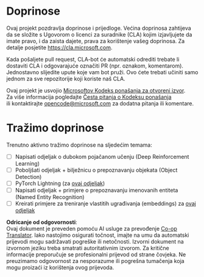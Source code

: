 <!--
CO_OP_TRANSLATOR_METADATA:
{
  "original_hash": "847a587aa1b83f4d00858183ff3ed18a",
  "translation_date": "2025-08-26T00:47:59+00:00",
  "source_file": "etc/CONTRIBUTING.md",
  "language_code": "hr"
}
-->
# Doprinose

Ovaj projekt pozdravlja doprinose i prijedloge. Većina doprinosa zahtijeva da se složite s Ugovorom o licenci za suradnike (CLA) kojim izjavljujete da imate pravo, i da zaista dajete, prava za korištenje vašeg doprinosa. Za detalje posjetite https://cla.microsoft.com.

Kada pošaljete pull request, CLA-bot će automatski odrediti trebate li dostaviti CLA i odgovarajuće označiti PR (npr. oznakom, komentarom). Jednostavno slijedite upute koje vam bot pruži. Ovo ćete trebati učiniti samo jednom za sve repozitorije koji koriste naš CLA.

Ovaj projekt je usvojio [Microsoftov Kodeks ponašanja za otvoreni izvor](https://opensource.microsoft.com/codeofconduct/).  
Za više informacija pogledajte [Česta pitanja o Kodeksu ponašanja](https://opensource.microsoft.com/codeofconduct/faq/)  
ili kontaktirajte [opencode@microsoft.com](mailto:opencode@microsoft.com) za dodatna pitanja ili komentare.

# Tražimo doprinose

Trenutno aktivno tražimo doprinose na sljedećim temama:

- [ ] Napisati odjeljak o dubokom pojačanom učenju (Deep Reinforcement Learning)  
- [ ] Poboljšati odjeljak + bilježnicu o prepoznavanju objekata (Object Detection)  
- [ ] PyTorch Lightning (za [ovaj odjeljak](https://github.com/microsoft/AI-For-Beginners/blob/main/3-NeuralNetworks/05-Frameworks/README.md))  
- [ ] Napisati odjeljak + primjere o prepoznavanju imenovanih entiteta (Named Entity Recognition)  
- [ ] Kreirati primjere za treniranje vlastitih ugrađivanja (embeddings) za [ovaj odjeljak](https://github.com/microsoft/AI-For-Beginners/tree/main/5-NLP/15-LanguageModeling)  

**Odricanje od odgovornosti**:  
Ovaj dokument je preveden pomoću AI usluge za prevođenje [Co-op Translator](https://github.com/Azure/co-op-translator). Iako nastojimo osigurati točnost, imajte na umu da automatski prijevodi mogu sadržavati pogreške ili netočnosti. Izvorni dokument na izvornom jeziku treba smatrati autoritativnim izvorom. Za kritične informacije preporučuje se profesionalni prijevod od strane čovjeka. Ne preuzimamo odgovornost za nesporazume ili pogrešna tumačenja koja mogu proizaći iz korištenja ovog prijevoda.